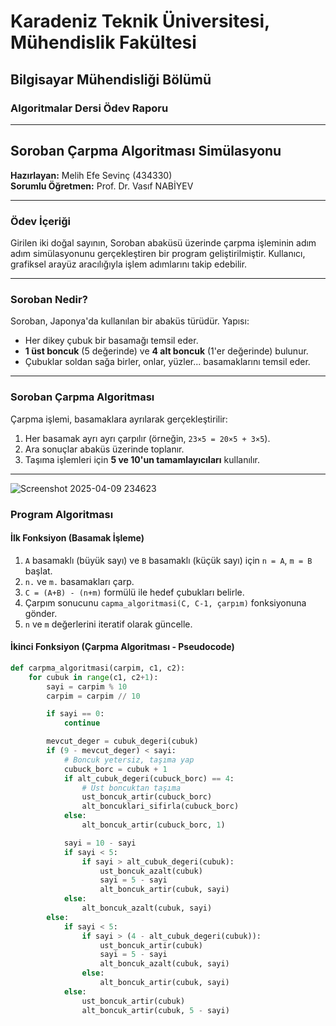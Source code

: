 # Karadeniz Teknik Üniversitesi, Mühendislik Fakültesi  
## Bilgisayar Mühendisliği Bölümü  
### Algoritmalar Dersi Ödev Raporu  

---

## **Soroban Çarpma Algoritması Simülasyonu**  
**Hazırlayan:** Melih Efe Sevinç (434330)  
**Sorumlu Öğretmen:** Prof. Dr. Vasıf NABİYEV  

---

### Ödev İçeriği  
Girilen iki doğal sayının, Soroban abaküsü üzerinde çarpma işleminin adım adım simülasyonunu gerçekleştiren bir program geliştirilmiştir. Kullanıcı, grafiksel arayüz aracılığıyla işlem adımlarını takip edebilir.

---

### Soroban Nedir?  
Soroban, Japonya'da kullanılan bir abaküs türüdür. Yapısı:  
- Her dikey çubuk bir basamağı temsil eder.  
- **1 üst boncuk** (5 değerinde) ve **4 alt boncuk** (1'er değerinde) bulunur.  
- Çubuklar soldan sağa birler, onlar, yüzler... basamaklarını temsil eder.  

---

### Soroban Çarpma Algoritması  
Çarpma işlemi, basamaklara ayrılarak gerçekleştirilir:  
1. Her basamak ayrı ayrı çarpılır (örneğin, `23×5 = 20×5 + 3×5`).  
2. Ara sonuçlar abaküs üzerinde toplanır.  
3. Taşıma işlemleri için **5 ve 10'un tamamlayıcıları** kullanılır.  

---
![Screenshot 2025-04-09 234623](https://github.com/user-attachments/assets/de14f2ec-ae53-4773-86f9-92de9ccf0571)

### Program Algoritması  
#### İlk Fonksiyon (Basamak İşleme)  
1. `A` basamaklı (büyük sayı) ve `B` basamaklı (küçük sayı) için `n = A`, `m = B` başlat.  
2. `n.` ve `m.` basamakları çarp.  
3. `C = (A+B) - (n+m)` formülü ile hedef çubukları belirle.  
4. Çarpım sonucunu `capma_algoritmasi(C, C-1, çarpım)` fonksiyonuna gönder.  
5. `n` ve `m` değerlerini iteratif olarak güncelle.  

#### İkinci Fonksiyon (Çarpma Algoritması - Pseudocode)  
```python  
def carpma_algoritmasi(carpim, c1, c2):  
    for cubuk in range(c1, c2+1):  
        sayi = carpim % 10  
        carpim = carpim // 10  

        if sayi == 0:  
            continue  

        mevcut_deger = cubuk_degeri(cubuk)  
        if (9 - mevcut_deger) < sayi:  
            # Boncuk yetersiz, taşıma yap  
            cubuck_borc = cubuk + 1  
            if alt_cubuk_degeri(cubuck_borc) == 4:  
                # Üst boncuktan taşıma  
                ust_boncuk_artir(cubuck_borc)  
                alt_boncuklari_sifirla(cubuck_borc)  
            else:  
                alt_boncuk_artir(cubuck_borc, 1)  

            sayi = 10 - sayi  
            if sayi < 5:  
                if sayi > alt_cubuk_degeri(cubuk):  
                    ust_boncuk_azalt(cubuk)  
                    sayi = 5 - sayi  
                    alt_boncuk_artir(cubuk, sayi)  
            else:  
                alt_boncuk_azalt(cubuk, sayi)  
        else:  
            if sayi < 5:  
                if sayi > (4 - alt_cubuk_degeri(cubuk)):  
                    ust_boncuk_artir(cubuk)  
                    sayi = 5 - sayi  
                    alt_boncuk_azalt(cubuk, sayi)  
                else:  
                    alt_boncuk_artir(cubuk, sayi)  
            else:  
                ust_boncuk_artir(cubuk)  
                alt_boncuk_artir(cubuk, 5 - sayi)  

